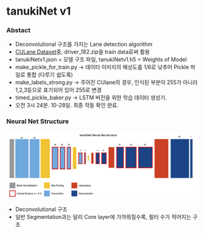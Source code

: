 # tanukiNet v1

### Abstact
- Deconvolutional 구조를 가지는 Lane detection algorithm
- [CULane Dataset](https://xingangpan.github.io/projects/CULane.html)중, driver_182.zip을 train data로써 활용
- tanukiNetv1.json = 모델 구조 파일, tanukiNetv1.h5 = Weights of Model
- make_pickle_for_train.py -> 데이터 이미지의 해상도를 1/6로 낮추어 Pickle 파일로 통합 (다루기 쉽도록)
- make_labels_strong.py -> 주어진 CUlane의 경우, 인식된 부분이 255가 아니라 1,2,3등으로 표기되어 있어 255로 변경
- timed_pickle_baker.py -> LSTM 버전을 위한 학습 데이터 생성기. 
- 오전 3시 24분. 10-28일. 최종 작동 확인 완료.

### Neural Net Structure
![tanukiNet v1 구조](./readme/structure.png)

- Deconvolutional 구조
- 일반 Segmentation과는 달리 Core layer에 가까워질수록, 필터 수가 적어지는 구조